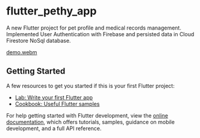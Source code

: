 # flutter_pethy_app

A new Flutter project for pet profile and medical records management. Implemented User Authentication with Firebase and persisted data in Cloud Firestore NoSql database. 

[demo.webm](https://github.com/xxueewa/flutter_pethy_app/assets/97084796/af7da6d2-5b2f-4aa4-ac56-5b619e736643)

## Getting Started

A few resources to get you started if this is your first Flutter project:

- [Lab: Write your first Flutter app](https://docs.flutter.dev/get-started/codelab)
- [Cookbook: Useful Flutter samples](https://docs.flutter.dev/cookbook)

For help getting started with Flutter development, view the
[online documentation](https://docs.flutter.dev/), which offers tutorials,
samples, guidance on mobile development, and a full API reference.
